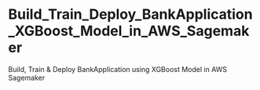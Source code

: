 # Build_Train_Deploy_BankApplication_XGBoost_Model_in_AWS_Sagemaker
Build, Train &amp; Deploy BankApplication using XGBoost Model in AWS Sagemaker
